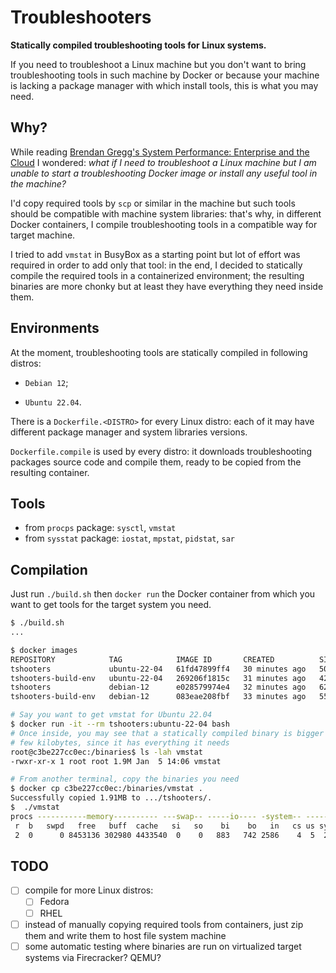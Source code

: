 # Troubleshooters

**Statically compiled troubleshooting tools for Linux systems.**

If you need to troubleshoot a Linux machine but you don't want to bring 
troubleshooting tools in such machine by Docker or because your machine is 
lacking a package manager with which install tools, this is what you may need.

## Why?

While reading [Brendan Gregg's System Performance: Enterprise and the Cloud](https://www.brendangregg.com/blog/2020-07-15/systems-performance-2nd-edition.html) 
I wondered: *what if I need to troubleshoot a Linux machine but I am unable to* 
*start a troubleshooting Docker image or install any useful tool in the machine?* 

I'd copy required tools by `scp` or similar in the machine but such tools 
should be compatible with machine system libraries: that's why, in different 
Docker containers, I compile troubleshooting tools in a compatible way for 
target machine.

I tried to add `vmstat` in BusyBox as a starting point but lot of effort was 
required in order to add only that tool: in the end, I decided to statically 
compile the required tools in a containerized environment; the resulting binaries 
are more chonky but at least they have everything they need inside them.

## Environments

At the moment, troubleshooting tools are statically compiled in following distros:

- `Debian 12`;

- `Ubuntu 22.04`.

There is a `Dockerfile.<DISTRO>` for every Linux distro: each of it may have 
different package manager and system libraries versions.

`Dockerfile.compile` is used by every distro: it downloads troubleshooting packages 
source code and compile them, ready to be copied from the resulting container.

## Tools

- from `procps` package: `sysctl`, `vmstat`
- from `sysstat` package: `iostat`, `mpstat`, `pidstat`, `sar`

## Compilation

Just run `./build.sh` then `docker run` the Docker container from which you want 
to get tools for the target system you need.

```bash
$ ./build.sh
...

$ docker images                             
REPOSITORY            TAG            IMAGE ID       CREATED          SIZE
tshooters             ubuntu-22-04   61fd47899ff4   30 minutes ago   501MB
tshooters-build-env   ubuntu-22-04   269206f1815c   31 minutes ago   425MB
tshooters             debian-12      e028579974e4   32 minutes ago   620MB
tshooters-build-env   debian-12      083eae208fbf   33 minutes ago   551MB

# Say you want to get vmstat for Ubuntu 22.04
$ docker run -it --rm tshooters:ubuntu-22-04 bash
# Once inside, you may see that a statically compiled binary is bigger than a 
# few kilobytes, since it has everything it needs
root@c3be227cc0ec:/binaries$ ls -lah vmstat 
-rwxr-xr-x 1 root root 1.9M Jan  5 14:06 vmstat

# From another terminal, copy the binaries you need
$ docker cp c3be227cc0ec:/binaries/vmstat .
Successfully copied 1.91MB to .../tshooters/.
$  ./vmstat   
procs -----------memory---------- ---swap-- -----io---- -system-- -------cpu-------
 r  b   swpd   free   buff  cache   si   so    bi    bo   in   cs us sy id wa st gu
 2  0      0 8453136 302980 4433540  0    0   883   742 2586    4  5  2 92  1  0  0
```

## TODO

- [ ] compile for more Linux distros:
  - [ ] Fedora
  - [ ] RHEL
- [ ] instead of manually copying required tools from containers, just zip them 
  and write them to host file system machine
- [ ] some automatic testing where binaries are run on virtualized target systems
      via Firecracker? QEMU? 